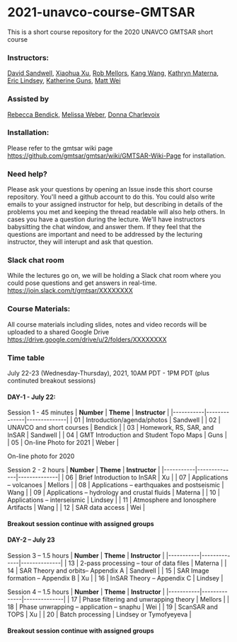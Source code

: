 # 2021-unavco-course-GMTSAR
This is a short course repository for the 2020 UNAVCO GMTSAR short course

### Instructors:
[David Sandwell](https://topex.ucsd.edu/sandwell/),
[Xiaohua Xu](https://scholar.google.com/citations?user=ME1EfdsAAAAJ&hl=en),
[Rob Mellors](https://people.llnl.gov/mellors1),
[Kang Wang](http://seismo.berkeley.edu/~kwang/),
[Kathryn Materna](https://scholar.google.com/citations?user=sBJoFrkAAAAJ&hl=en),
[Eric Lindsey](https://www.planetmechanic.net/about-me),
[Katherine Guns](https://igpp.ucsd.edu/person/kguns),
[Matt Wei](https://weilaburi.wixsite.com/home)

### Assisted by
[Rebecca Bendick](https://www.unavco.org/highlights/2020/unavco-president.html),
[Melissa Weber](https://connect.unavco.org/display/per018591),
[Donna Charlevoix](https://connect.unavco.org/display/per968358)

### Installation:
Please refer to the gmtsar wiki page https://github.com/gmtsar/gmtsar/wiki/GMTSAR-Wiki-Page for installation.

### Need help?
Please ask your questions by opening an Issue insde this short course repository. You'll need a github account to do this. You could also write emails to your assigned instructor for help, but describing in details of the problems you met and keeping the thread readable will also help others. In cases you have a question during the lecture. We'll have instructors babysitting the chat window, and answer them. If they feel that the questions are important and need to be addressed by the lecturing instructor, they will interupt and ask that question.  

### Slack chat room
While the lectures go on, we will be holding a Slack chat room where you could pose questions and get answers in real-time.
https://join.slack.com/t/gmtsar/XXXXXXXX

### Course Materials:
All course materials including slides, notes and video records will be uploaded to a shared Google Drive https://drive.google.com/drive/u/2/folders/XXXXXXXX

### Time table
July 22-23 (Wednesday-Thursday), 2021, 10AM PDT - 1PM PDT (plus continuted breakout sessions)
#### DAY-1 -  July 22:
Session 1 - 45 minutes
| **Number** | **Theme** | **Instructor** |
|-----------|--------------|--------------|
| 01    | Introduction/agenda/photos | Sandwell  |
| 02    | UNAVCO and short courses | Bendick |
| 03    | Homework, RS, SAR, and InSAR | Sandwell |
| 04    | GMT Introduction and Student Topo Maps | Guns |
| 05    | On-line Photo for 2021 | Weber |

On-line photo for 2020

Session 2 - 2 hours
| **Number** | **Theme** | **Instructor** |
|-----------|--------------|--------------|
| 06    | Brief Introduction to InSAR | Xu |
| 07    | Applications – volcanoes | Mellors |
| 08    | Applications – earthquakes and postseismic | Wang |
| 09    | Applications – hydrology and crustal fluids | Materna |
| 10    | Applications – interseismic | Lindsey |
| 11    | Atmosphere and Ionosphere Artifacts | Wang |
| 12    | SAR data access | Wei |
#### Breakout session continue with assigned groups

#### DAY-2 – July 23
Session 3 – 1.5 hours
| **Number** | **Theme** | **Instructor** |
|-----------|--------------|--------------|
| 13    | 2-pass processing – tour of data files | Materna |
| 14    | SAR Theory and orbits– Appendix A | Sandwell |
| 15    | SAR Image formation – Appendix B | Xu |
| 16    | InSAR Theory – Appendix C | Lindsey |

Session 4 – 1.5 hours
| **Number** | **Theme** | **Instructor** |
|-----------|--------------|--------------|
| 17    | Phase filtering and unwrapping theory | Mellors |
| 18    | Phase unwrapping – application – snaphu | Wei |
| 19    | ScanSAR and TOPS | Xu |
| 20    | Batch processing | Lindsey or Tymofyeyeva |
#### Breakout session continue with assigned groups


